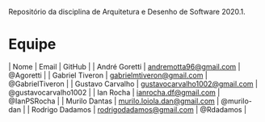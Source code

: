   Repositório da disciplina de Arquitetura e Desenho de Software 2020.1.

# Equipe

| Nome |	Email |	GitHub |
| André Goretti |	andremotta96@gmail.com |	@Agoretti |
| Gabriel Tiveron |	gabrielmtiveron@gmail.com |	@GabrielTiveron |
| Gustavo Carvalho |	gustavocarvalho1002@gmail.com |	@gustavocarvalho1002 |
| Ian Rocha |	ianrocha.df@gmail.com |	@IanPSRocha |
| Murilo Dantas |	murilo.loiola.dan@gmail.com |	@murilo-dan |
| Rodrigo Dadamos |	rodrigodadamos@gmail.com |	@Rdadamos |
